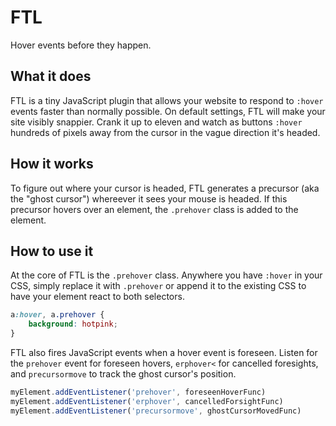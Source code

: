 # FTL

Hover events before they happen.

## What it does

FTL is a tiny JavaScript plugin that allows your website to respond to `:hover` events faster than normally possible. On default settings, FTL will make your site visibly snappier. Crank it up to eleven and watch as buttons `:hover` hundreds of pixels away from the cursor in the vague direction it's headed.

## How it works

To figure out where your cursor is headed, FTL generates a precursor (aka the "ghost cursor") whereever it sees your mouse is headed. If this precursor hovers over an element, the `.prehover` class is added to the element.

## How to use it

At the core of FTL is the `.prehover` class. Anywhere you have `:hover` in your CSS, simply replace it with `.prehover` or append it to the existing CSS to have your element react to both selectors.

```CSS
a:hover, a.prehover {
	background: hotpink;
}
```

FTL also fires JavaScript events when a hover event is foreseen. Listen for the `prehover` event for foreseen hovers, `erphover<` for cancelled foresights, and `precursormove` to track the ghost cursor's position.

```JavaScript
myElement.addEventListener('prehover', foreseenHoverFunc)
myElement.addEventListener('erphover', cancelledForsightFunc)
myElement.addEventListener('precursormove', ghostCursorMovedFunc)
```
